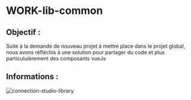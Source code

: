 # WORK-lib-common


## Objectif :

Suite à la demande de nouveau projet à mettre place dans le projet global, nous avons réfléchis à une solution pour partager du code et plus particuluièrement des composants vueJs

## Informations :
![connection-studio-library](https://user-images.githubusercontent.com/20927479/151866985-4793f390-2508-4ff5-b469-6ec9717f2dcb.svg)

